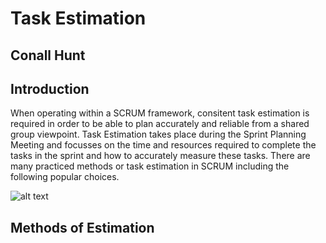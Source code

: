 # Task Estimation
## Conall Hunt

## Introduction 
When operating within a SCRUM framework, consitent task estimation is required in order to be able to plan accurately and reliable from a shared group viewpoint.
Task Estimation takes place during the Sprint Planning Meeting and focusses on the time and resources required to complete the tasks in the sprint and how to accurately measure these tasks.
There are many practiced methods or task estimation in SCRUM including the following popular choices.

![alt text](https://d2o2utebsixu4k.cloudfront.net/media/images/1535700232368-image5.png "An example of Task Estimation for building projects.")


## Methods of Estimation
